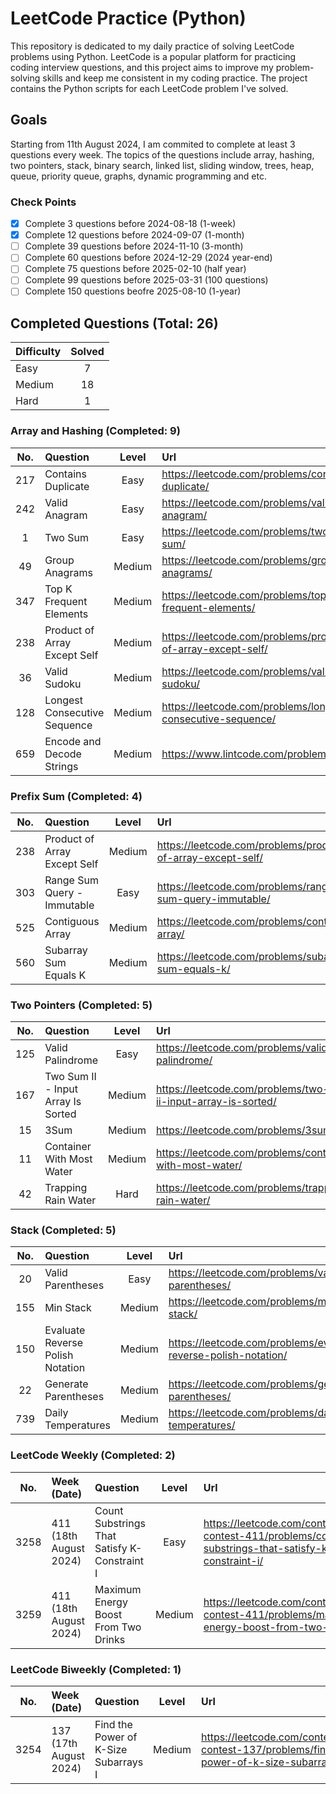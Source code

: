 # LeetCode Practice (Python)
This repository is dedicated to my daily practice of solving LeetCode problems using Python. LeetCode is a popular platform for practicing coding interview questions, and this project aims to improve my problem-solving skills and keep me consistent in my coding practice. The project contains the Python scripts for each LeetCode problem I've solved.

## Goals
Starting from 11th August 2024, I am commited to complete at least 3 questions every week. The topics of the questions include array, hashing, two pointers, stack, binary search, linked list, sliding window, trees, heap, queue, priority queue, graphs, dynamic programming and etc. 

### Check Points
- [x] Complete 3 questions before 2024-08-18 (1-week)
- [x] Complete 12 questions before 2024-09-07 (1-month)
- [ ] Complete 39 questions before 2024-11-10 (3-month)
- [ ] Complete 60 questions before 2024-12-29 (2024 year-end)
- [ ] Complete 75 questions before 2025-02-10 (half year)
- [ ] Complete 99 questions before 2025-03-31 (100 questions)
- [ ] Complete 150 questions beofre 2025-08-10 (1-year)

## Completed Questions (Total: 26)
| Difficulty  | Solved |
|:------------|:---------------:|
| Easy  | 7  | 
| Medium  | 18  |
| Hard  | 1  |

### Array and Hashing (Completed: 9)
| No.  | Question  | Level  | Url  |
|:------------:|:---------------|:---------------:|:------------|
| 217 | Contains Duplicate  | Easy  | https://leetcode.com/problems/contains-duplicate/ |
| 242 | Valid Anagram  | Easy  | https://leetcode.com/problems/valid-anagram/ |
| 1 | Two Sum  | Easy  | https://leetcode.com/problems/two-sum/ |
| 49 | Group Anagrams  | Medium  | https://leetcode.com/problems/group-anagrams/ |
| 347 | Top K Frequent Elements  | Medium  | https://leetcode.com/problems/top-k-frequent-elements/ |
| 238 | Product of Array Except Self  | Medium  | https://leetcode.com/problems/product-of-array-except-self/ |
| 36 | Valid Sudoku  | Medium  | https://leetcode.com/problems/valid-sudoku/ |
| 128 |  Longest Consecutive Sequence  | Medium  | https://leetcode.com/problems/longest-consecutive-sequence/ |
| 659 |  Encode and Decode Strings  | Medium  | https://www.lintcode.com/problem/659 |

### Prefix Sum (Completed: 4)
| No.  | Question  | Level  | Url  |
|:------------:|:---------------|:---------------:|:------------|
| 238 | Product of Array Except Self  | Medium  | https://leetcode.com/problems/product-of-array-except-self/ |
| 303 | Range Sum Query - Immutable  | Easy  | https://leetcode.com/problems/range-sum-query-immutable/ |
| 525 | Contiguous Array  | Medium  | https://leetcode.com/problems/contiguous-array/ |
| 560 | Subarray Sum Equals K  | Medium  | https://leetcode.com/problems/subarray-sum-equals-k/ |

### Two Pointers (Completed: 5)
| No.  | Question  | Level  | Url  |
|:------------:|:---------------|:---------------:|:------------|
| 125 |  Valid Palindrome  | Easy  | https://leetcode.com/problems/valid-palindrome/ |
| 167 |  Two Sum II - Input Array Is Sorted  | Medium  | https://leetcode.com/problems/two-sum-ii-input-array-is-sorted/ |
| 15 |  3Sum  | Medium  | https://leetcode.com/problems/3sum/ |
| 11 |  Container With Most Water  | Medium  | https://leetcode.com/problems/container-with-most-water/ |
| 42 |  Trapping Rain Water  | Hard  | https://leetcode.com/problems/trapping-rain-water/ |

### Stack (Completed: 5)
| No.  | Question  | Level  | Url  |
|:------------:|:---------------|:---------------:|:------------|
| 20 |  Valid Parentheses | Easy  | https://leetcode.com/problems/valid-parentheses/ |
| 155 |  Min Stack | Medium  | https://leetcode.com/problems/min-stack/ |
| 150 |  Evaluate Reverse Polish Notation | Medium  | https://leetcode.com/problems/evaluate-reverse-polish-notation/ |
| 22 |  Generate Parentheses | Medium  | https://leetcode.com/problems/generate-parentheses/ |
| 739 |  Daily Temperatures | Medium  | https://leetcode.com/problems/daily-temperatures/ |

### LeetCode Weekly (Completed: 2)
| No. | Week (Date)  | Question  | Level  | Url  |
|:---:|:--------------|:---------------|:------:|:------------|
| 3258 | 411 (18th August 2024) | Count Substrings That Satisfy K-Constraint I  | Easy  | https://leetcode.com/contest/weekly-contest-411/problems/count-substrings-that-satisfy-k-constraint-i/ |
| 3259 | 411 (18th August 2024) | Maximum Energy Boost From Two Drinks  | Medium  | https://leetcode.com/contest/weekly-contest-411/problems/maximum-energy-boost-from-two-drinks/ |

### LeetCode Biweekly (Completed: 1)
| No. | Week (Date)  | Question  | Level  | Url  |
|:---:|:--------------|:---------------|:------:|:------------|
| 3254 | 137 (17th August 2024) | Find the Power of K-Size Subarrays I  | Medium  | https://leetcode.com/contest/biweekly-contest-137/problems/find-the-power-of-k-size-subarrays-i/ |